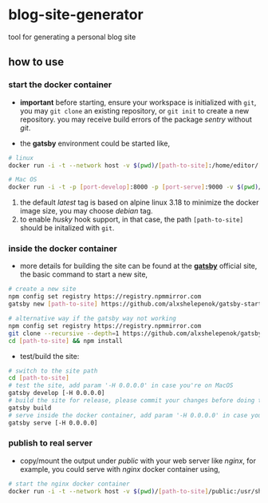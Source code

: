 # blog-site-generator
tool for generating a personal blog site

## how to use

### start the docker container
* **important** before starting, ensure your workspace is initialized with `git`, you may `git clone` an existing repository, or `git init` to create a new repository. you may receive build errors of the package *sentry* without *git*.

* the **gatsby** environment could be started like,
```sh
# linux
docker run -i -t --network host -v $(pwd)/[path-to-site]:/home/editor/[path-to-site]:rw -v /etc/localtime:/etc/localtime:ro alexxyjiang/blog-site-generator

# Mac OS
docker run -i -t -p [port-develop]:8000 -p [port-serve]:9000 -v $(pwd)/[path-to-site]:/home/editor/[path-to-site]:rw -v /etc/localtime:/etc/localtime:ro alexxyjiang/blog-site-generator
```
1. the default *latest* tag is based on alpine linux 3.18 to minimize the docker image size, you may choose *debian* tag.
2. to enable *husky* hook support, in that case, the path `[path-to-site]` should be initalized with `git`.

### inside the docker container
* more details for building the site can be found at the [**gatsby**](https://www.gatsbyjs.com/docs/tutorial/) official site, the basic command to start a new site,
```sh
# create a new site
npm config set registry https://registry.npmmirror.com
gatsby new [path-to-site] https://github.com/alxshelepenok/gatsby-starter-lumen

# alternative way if the gatsby way not working
npm config set registry https://registry.npmmirror.com
git clone --recursive --depth=1 https://github.com/alxshelepenok/gatsby-starter-lumen [path-to-site]
cd [path-to-site] && npm install
```

* test/build the site:
```sh
# switch to the site path
cd [path-to-site]
# test the site, add param '-H 0.0.0.0' in case you're on MacOS
gatsby develop [-H 0.0.0.0]
# build the site for release, please commit your changes before doing this
gatsby build
# serve inside the docker container, add param '-H 0.0.0.0' in case you're on MacOS
gatsby serve [-H 0.0.0.0]
```

### publish to real server
* copy/mount the output under *public* with your web server like *nginx*, for example, you could serve with *nginx* docker container using,
```sh
# start the nginx docker container
docker run -i -t --network host -v $(pwd)/[path-to-site]/public:/usr/share/nginx/html nginx:stable
```
